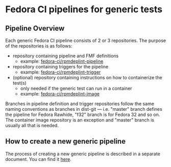 # Fedora CI pipelines for generic tests

## Pipeline Overview

Each generic Fedora CI pipeline consists of 2 or 3 repositories. The purpose of the repositories is as follows:

* repository containing pipeline and FMF definitions
  * example: [fedora-ci/rpmdeplint-pipeline](https://github.com/fedora-ci/rpmdeplint-pipeline)
* repository containing triggers for the pipeline
  * example: [fedora-ci/rpmdeplint-trigger](https://github.com/fedora-ci/rpmdeplint-trigger)
* (optional) repository containing instructions on how to containerize the test(s)
  * only needed if the generic test can run in a container
  * example: [fedora-ci/rpmdeplint-image](https://github.com/fedora-ci/rpmdeplint-image)

Branches in pipeline definition and trigger repositories follow the same naming conventions as branches in dist-git — i.e. "master" branch defines the pipeline for Fedora Rawhide, "f32" branch is for Fedora 32 and so on.
The container image repository is an exception and "master" branch is usually all that is needed.

## How to create a new generic pipeline

The process of creating a new generic pipeline is described in a separate document. You can find it [here](./docs/how_to_create_pipeline.md).